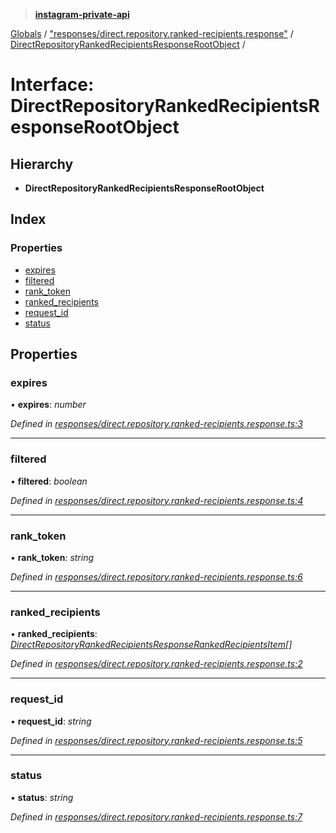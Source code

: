 > **[instagram-private-api](../README.md)**

[Globals](../README.md) / ["responses/direct.repository.ranked-recipients.response"](../modules/_responses_direct_repository_ranked_recipients_response_.md) / [DirectRepositoryRankedRecipientsResponseRootObject](_responses_direct_repository_ranked_recipients_response_.directrepositoryrankedrecipientsresponserootobject.md) /

# Interface: DirectRepositoryRankedRecipientsResponseRootObject

## Hierarchy

* **DirectRepositoryRankedRecipientsResponseRootObject**

## Index

### Properties

* [expires](_responses_direct_repository_ranked_recipients_response_.directrepositoryrankedrecipientsresponserootobject.md#expires)
* [filtered](_responses_direct_repository_ranked_recipients_response_.directrepositoryrankedrecipientsresponserootobject.md#filtered)
* [rank_token](_responses_direct_repository_ranked_recipients_response_.directrepositoryrankedrecipientsresponserootobject.md#rank_token)
* [ranked_recipients](_responses_direct_repository_ranked_recipients_response_.directrepositoryrankedrecipientsresponserootobject.md#ranked_recipients)
* [request_id](_responses_direct_repository_ranked_recipients_response_.directrepositoryrankedrecipientsresponserootobject.md#request_id)
* [status](_responses_direct_repository_ranked_recipients_response_.directrepositoryrankedrecipientsresponserootobject.md#status)

## Properties

###  expires

• **expires**: *number*

*Defined in [responses/direct.repository.ranked-recipients.response.ts:3](https://github.com/dilame/instagram-private-api/blob/3e16058/src/responses/direct.repository.ranked-recipients.response.ts#L3)*

___

###  filtered

• **filtered**: *boolean*

*Defined in [responses/direct.repository.ranked-recipients.response.ts:4](https://github.com/dilame/instagram-private-api/blob/3e16058/src/responses/direct.repository.ranked-recipients.response.ts#L4)*

___

###  rank_token

• **rank_token**: *string*

*Defined in [responses/direct.repository.ranked-recipients.response.ts:6](https://github.com/dilame/instagram-private-api/blob/3e16058/src/responses/direct.repository.ranked-recipients.response.ts#L6)*

___

###  ranked_recipients

• **ranked_recipients**: *[DirectRepositoryRankedRecipientsResponseRankedRecipientsItem](_responses_direct_repository_ranked_recipients_response_.directrepositoryrankedrecipientsresponserankedrecipientsitem.md)[]*

*Defined in [responses/direct.repository.ranked-recipients.response.ts:2](https://github.com/dilame/instagram-private-api/blob/3e16058/src/responses/direct.repository.ranked-recipients.response.ts#L2)*

___

###  request_id

• **request_id**: *string*

*Defined in [responses/direct.repository.ranked-recipients.response.ts:5](https://github.com/dilame/instagram-private-api/blob/3e16058/src/responses/direct.repository.ranked-recipients.response.ts#L5)*

___

###  status

• **status**: *string*

*Defined in [responses/direct.repository.ranked-recipients.response.ts:7](https://github.com/dilame/instagram-private-api/blob/3e16058/src/responses/direct.repository.ranked-recipients.response.ts#L7)*